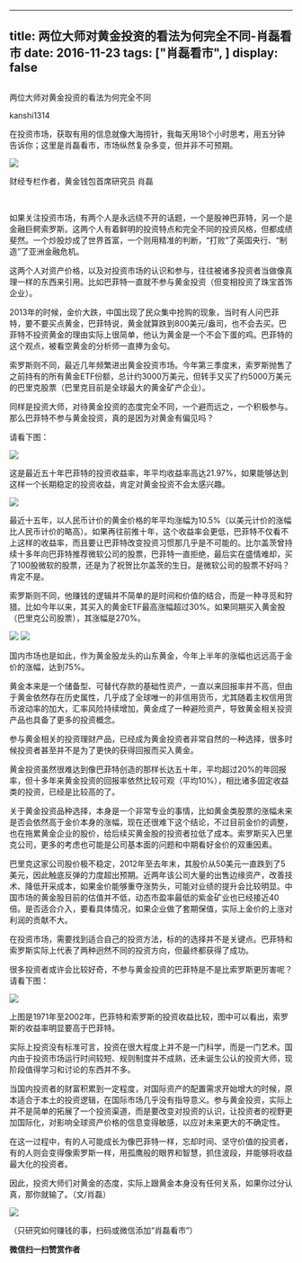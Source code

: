 
---
title:  两位大师对黄金投资的看法为何完全不同-肖磊看市
date: 2016-11-23
tags: ["肖磊看市", ]
display: false
---


## 



两位大师对黄金投资的看法为何完全不同




kanshi1314




在投资市场，获取有用的信息就像大海捞针，我每天用18个小时思考，用五分钟告诉你；这里是肖磊看市，市场纵然复杂多变，但并非不可预期。


<a name="OLE_LINK4"></a><a name="OLE_LINK3"><img data-s="300,640" data-type="jpeg" src="http://mmbiz.qpic.cn/mmbiz_jpg/rIYcHn0KrPQvTGUPIzmP7qB49btWCBElSulv92F6qTHnvIojIVmDGKh0UUPPcMB7SricalZZmfjsfcPUyewxHicg/0?wx_fmt=jpeg" data-ratio="0.46524064171123" data-w="374"/></a>

财经专栏作者，黄金钱包首席研究员 肖磊

<a name="OLE_LINK3">&nbsp;</a>

如果关注投资市场，有两个人是永远绕不开的话题，一个是股神巴菲特，另一个是金融巨鳄索罗斯。这两个人有着鲜明的投资特点和完全不同的投资风格，但都成绩斐然。一个炒股炒成了世界首富，一个则用精准的判断，“打败”了英国央行、“制造”了亚洲金融危机。



这两个人对资产价格，以及对投资市场的认识和参与，往往被诸多投资者当做像真理一样的东西来引用。比如巴菲特一直就不参与黄金投资（但变相投资了珠宝首饰企业）。



2013年的时候，金价大跌，中国出现了民众集中抢购的现象，当时有人问巴菲特，要不要买点黄金，巴菲特说，黄金就算跌到800美元/盎司，也不会去买。巴菲特不投资黄金的理由实际上很简单，他认为黄金是一个不会下蛋的鸡。巴菲特的这个观点，被看空黄金的分析师一直捧为金句。



索罗斯则不同，最近几年频繁进出黄金投资市场。今年第三季度末，索罗斯抛售了之前持有的所有黄金ETF份额，总计约3000万美元，但转手又买了约5000万美元的巴里克股票（巴里克目前是全球最大的黄金矿产企业）。



同样是投资大师，对待黄金投资的态度完全不同，一个避而远之，一个积极参与。那么巴菲特不参与黄金投资，真的是因为对黄金有偏见吗？



请看下图：



<img data-s="300,640" data-type="jpeg" src="http://mmbiz.qpic.cn/mmbiz_jpg/rIYcHn0KrPQvTGUPIzmP7qB49btWCBElSLpRZxFd3TyZxln0QqP294jHYhKmOxnibY6xwYUibOQibcD5XhkoicdKYg/0?wx_fmt=jpeg" data-ratio="1.9166666666666667" data-w="480"/>

这是最近五十年巴菲特的投资收益率，年平均收益率高达21.97%，如果能够达到这样一个长期稳定的投资收益，肯定对黄金投资不会太感兴趣。



<img data-s="300,640" data-type="png" src="http://mmbiz.qpic.cn/mmbiz_png/rIYcHn0KrPQvTGUPIzmP7qB49btWCBEl7Re7Q2flx1Fjpb1p10JaOjLJoEAnTIaQP4MkaDOFdIQ2RbAeeW5XnQ/0?wx_fmt=png" data-ratio="0.5518867924528302" data-w="636"/>



最近十五年，以人民币计价的黄金价格的年平均涨幅为10.5%（以美元计价的涨幅比人民币计价的略高）。如果再往前推十年，这个收益率会更低，巴菲特不仅看不上这样的收益率，而且要让巴菲特改变投资习惯那几乎是不可能的。比尔盖茨曾持续十多年向巴菲特推荐微软公司的股票，巴菲特一直拒绝，最后实在盛情难却，买了100股微软的股票，还是为了祝贺比尔盖茨的生日。是微软公司的股票不好吗？肯定不是。



索罗斯则不同，他赚钱的逻辑并不简单的是时间和价值的结合，而是一种寻觅和狩猎。比如今年以来，其买入的黄金ETF最高涨幅超过30%。如果同期买入黄金股（巴里克公司股票），其涨幅是270%。





<img data-s="300,640" data-type="png" src="http://mmbiz.qpic.cn/mmbiz_png/rIYcHn0KrPQvTGUPIzmP7qB49btWCBEl7MpwC0rjVib9dyELibImJicQnFcRc2s4UINR00BkqPL3mAy3kjGcZ6ZhA/0?wx_fmt=png" style="" data-ratio="0.355822550831793" data-w="1082"/>

<img data-s="300,640" data-type="png" src="http://mmbiz.qpic.cn/mmbiz_png/rIYcHn0KrPQvTGUPIzmP7qB49btWCBElhe6cQddpKvae6le05IoLZ4NoNzG9Ax9DtArzeEiafZnUvAJuZV36Pqw/0?wx_fmt=png" style="" data-ratio="0.355822550831793" data-w="1082"/>



国内市场也是如此，作为黄金股龙头的山东黄金，今年上半年的涨幅也远远高于金价的涨幅，达到75%。





黄金本来是一个储备型、可替代存款的基础性资产，一直以来回报率并不高，但由于黄金依然存在历史属性，几乎成了全球唯一的非信用货币，尤其随着主权信用货币波动率的加大，汇率风险持续增加，黄金成了一种避险资产，导致黄金相关投资产品也具备了更多的投资概念。



参与黄金相关的投资理财产品，已经成为黄金投资者非常自然的一种选择，很多时候投资者甚至并不是为了更快的获得回报而买入黄金。





黄金投资虽然很难达到像巴菲特创造的那样长达五十年，平均超过20%的年回报率，但十多年来黄金投资的回报率依然比较可观（平均10%），相比诸多固定收益类的投资，已经是比较高的了。



关于黄金投资品种选择，本身是一个非常专业的事情，比如黄金类股票的涨幅未来是否会依然高于金价本身的涨幅，现在还很难下这个结论，不过目前金价的调整，也在拖累黄金企业的股价，给后续买黄金股的投资者拉低了成本。索罗斯买入巴里克公司，更多的考虑也可能是公司基本面的问题和中期看好金价的双重因素。



巴里克这家公司股价极不稳定，2012年至去年末，其股价从50美元一直跌到了5美元，因此触底反弹的力度超出预期。近两年该公司大量的出售边缘资产，改善技术、降低开采成本，如果金价能够重夺涨势头，可能对业绩的提升会比较明显。中国市场的黄金股目前的估值并不低，动态市盈率最低的紫金矿业也已经接近40倍。是否适合介入，要看具体情况，如果企业做了套期保值，实际上金价的上涨对利润的贡献不大。





在投资市场，需要找到适合自己的投资方法，标的的选择并不是关键点。巴菲特和索罗斯实际上代表了两种迥然不同的投资方向，但最终都获得了成功。



很多投资者或许会比较好奇，不参与黄金投资的巴菲特是不是比索罗斯更厉害呢？请看下图：



<img data-s="300,640" data-type="jpeg" src="http://mmbiz.qpic.cn/mmbiz_jpg/rIYcHn0KrPQvTGUPIzmP7qB49btWCBElE08ssB307VR4a8nPFce6Y9cWKnBibpxxPJyC9UsnOptLicn5BExpzL2A/0?wx_fmt=jpeg" data-ratio="0.5014367816091954" data-w="696"/>

上图是1971年至2002年，巴菲特和索罗斯的投资收益比较，图中可以看出，索罗斯的收益率明显要高于巴菲特。





实际上投资没有标准可言，投资在很大程度上并不是一门科学，而是一门艺术。国内由于投资市场运行时间较短、规则制度并不成熟，还未诞生公认的投资大师，现阶段值得学习和讨论的东西并不多。



当国内投资者的财富积累到一定程度，对国际资产的配置需求开始增大的时候，原本适合于本土的投资逻辑，在国际市场几乎没有指导意义。参与黄金投资，实际上并不是简单的拓展了一个投资渠道，而是要改变对投资的认识，让投资者的视野更加国际化，对影响全球资产价格的信息变得敏感，以应对未来更大的不确定性。



在这一过程中，有的人可能成长为像巴菲特一样，忘却时间、坚守价值的投资者，有的人则会变得像索罗斯一样，用孤鹰般的眼界和智慧，抓住波段，并能够将收益最大化的投资者。



因此，投资大师们对黄金的态度，实际上跟黄金本身没有任何关系，如果你过分认真，那你就输了。（文/肖磊）



<img data-ratio="1" data-s="300,640" src="http://mmbiz.qpic.cn/mmbiz_jpg/rIYcHn0KrPSjOtc2kgTPibsxhaoD4Krel3cd9hnIh6dkibBqkMukKKL7yLxCYzuogxEG3qoO5MCBQgbXbldPxcLw/640?wx_fmt=jpeg" data-type="jpeg" data-w="430" style="box-sizing: border-box !important; word-wrap: break-word !important; visibility: visible !important; width: auto !important;" width="auto"/>

（只研究如何赚钱的事，扫码或微信添加“肖磊看市”）








**微信扫一扫赞赏作者**













